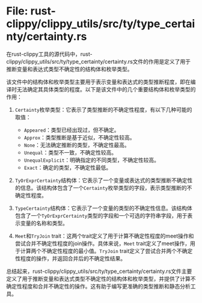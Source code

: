 # File: rust-clippy/clippy_utils/src/ty/type_certainty/certainty.rs

在rust-clippy工具的源代码中，rust-clippy/clippy_utils/src/ty/type_certainty/certainty.rs文件的作用是定义了用于推断变量和表达式类型不确定性的结构体和枚举类型。

该文件中的结构体和枚举类型主要用于表示变量和表达式的类型推断程度，即在编译时无法确定其具体类型的程度。以下是该文件中的几个重要结构体和枚举类型的作用：

1. `Certainty`枚举类型：它表示了类型推断的不确定性程度，有以下几种可能的取值：
   - `Appeared`：类型已经出现过，但不确定。
   - `Approx`：类型推断是基于近似，不确定性较高。
   - `None`：无法确定推断的类型，不确定性最高。
   - `Unequal`：类型不一致，不确定性较高。
   - `UnequalExplicit`：明确指定的不同类型，不确定性较高。
   - `Exact`：确定的类型，不确定性最低。

2. `TyOrExprCertainty`结构体：它表示了一个变量或表达式的类型推断不确定性的信息。该结构体包含了一个`Certainty`枚举类型的字段，表示类型推断的不确定性程度。

3. `TypeCertainty`结构体：它表示了一个变量的类型的不确定性信息。该结构体包含了一个`TyOrExprCertainty`类型的字段和一个可选的字符串字段，用于表示变量的名称和类型。

4. `Meet`和`TryJoin` trait：这两个trait定义了用于计算不确定性程度的meet操作和尝试合并不确定性程度的join操作。具体来说，`Meet` trait定义了meet操作，用于计算两个不确定性程度的最小值。`TryJoin` trait定义了尝试合并两个不确定性程度的操作，并返回合并后的不确定性结果。

总结起来，rust-clippy/clippy_utils/src/ty/type_certainty/certainty.rs文件主要定义了用于推断变量和表达式类型不确定性的结构体和枚举类型，并提供了计算不确定性程度和合并不确定性的操作。这有助于编写更准确的类型推断和静态分析工具。

